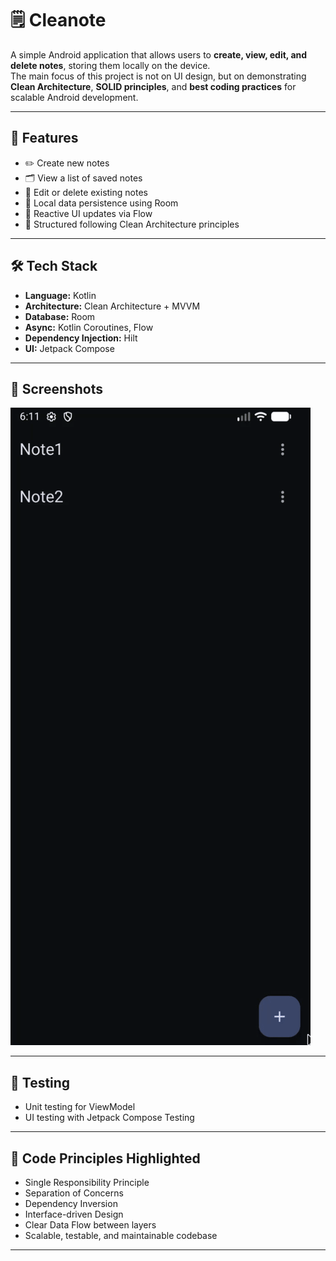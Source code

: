 # 🗒️ Cleanote

A simple Android application that allows users to **create, view, edit, and delete notes**, storing them locally on the device.  
The main focus of this project is not on UI design, but on demonstrating **Clean Architecture**, **SOLID principles**, and **best coding practices** for scalable Android development.

---

## 🚀 Features

- ✏️ Create new notes
- 🗂️ View a list of saved notes
- 🧾 Edit or delete existing notes
- 💾 Local data persistence using Room
- 🔄 Reactive UI updates via Flow
- 🧱 Structured following Clean Architecture principles

---

## 🛠️ Tech Stack

- **Language:** Kotlin
- **Architecture:** Clean Architecture + MVVM
- **Database:** Room
- **Async:** Kotlin Coroutines, Flow
- **Dependency Injection:** Hilt
- **UI:** Jetpack Compose

---

## 📱 Screenshots

![Demo](demo.gif)

---

## 🧪 Testing

- Unit testing for ViewModel
- UI testing with Jetpack Compose Testing

---

## 🧼 Code Principles Highlighted

- Single Responsibility Principle
- Separation of Concerns
- Dependency Inversion
- Interface-driven Design
- Clear Data Flow between layers
- Scalable, testable, and maintainable codebase

---

